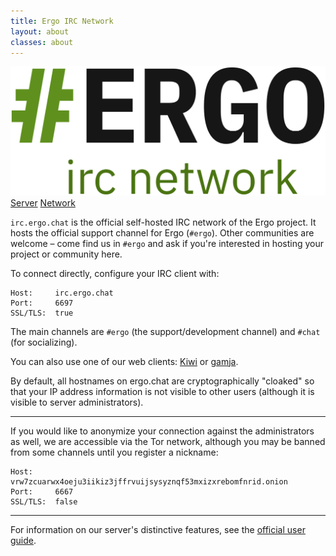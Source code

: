 ```yaml
---
title: Ergo IRC Network
layout: about
classes: about
---
```

<a class="logo" href="/">
    <img src="img/ergo-logo-dark-network.svg" title="Ergo IRC Network">
</a>

<div class="buttons">
    <!-- <a class="button" href="/">Landing Page</a> -->
    <a class="button" href="/about.html">Server</a>
    <a class="button" href="#">Network</a>
</div>

`irc.ergo.chat` is the official self-hosted IRC network of the Ergo project. It hosts the official support channel for Ergo (`#ergo`). Other communities are welcome – come find us in `#ergo` and ask if you're interested in hosting your project or community here.

To connect directly, configure your IRC client with:

```
Host:     irc.ergo.chat
Port:     6697
SSL/TLS:  true
```

The main channels are `#ergo` (the support/development channel) and `#chat` (for socializing).

You can also use one of our web clients: [Kiwi](https://ergo.chat/kiwi/) or [gamja](https://ergo.chat/gamja/).

By default, all hostnames on ergo.chat are cryptographically "cloaked" so that your IP address information is not visible to other users (although it is visible to server administrators).

-----

If you would like to anonymize your connection against the administrators as well, we are accessible via the Tor network, although you may be banned from some channels until you register a nickname:

```
Host:     vrw7zcuarwx4oeju3iikiz3jffrvuijsysyznqf53mxizxrebomfnrid.onion
Port:     6667
SSL/TLS:  false
```

-----

For information on our server's distinctive features, see the [official user guide](https://github.com/ergochat/ergo/blob/master/docs/USERGUIDE.md).
